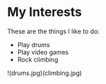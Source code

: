 # My Interests

These are the things I like to do:
* Play drums
* Play video games
* Rock climbing

!(drums.jpg)(climbing.jpg)
